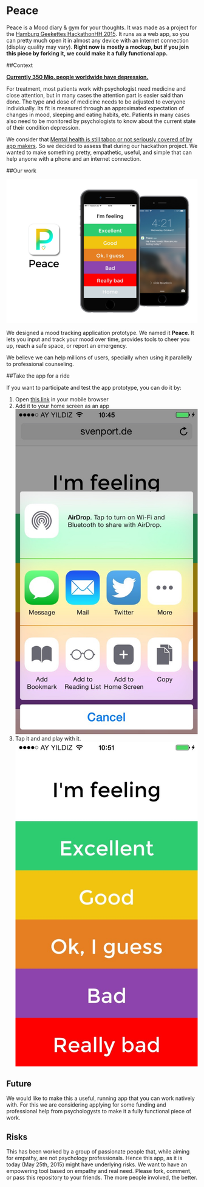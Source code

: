 # Peace

Peace is a Mood diary &amp; gym for your thoughts. It was made as a project for the [Hamburg Geekettes HackathonHH 2015](http://hamburg-hackathon.de/hackathon). It runs as a web app, so you can pretty much open it in almost any device with an internet connection (display quality may vary). **Right now is mostly a mockup, but if you join this piece by forking it, we could make it a fully functional app.**

##Context

[**Currently 350 Mio. people worldwide have depression.**](http://www.who.int/mediacentre/factsheets/fs369/en/)
 
For treatment, most patients work with psychologist need medicine and close attention, but in many cases the attention part is easier said than done. The type and dose of medicine needs to be adjusted to everyone individually. Its fit is measured through an approximated expectation of changes in mood, sleeping and eating habits, etc. Patients in many cases also need to be monitored by psychologists to know about the current state of their condition depression. 

We consider that [Mental health is still taboo or not seriously covered of by app makers](https://github.com/svenport/peace/blob/master/screengrabs/mental%20health%20app%20mess.jpg). So we decided to assess that during our hackathon project. We wanted to make something pretty, empathetic, useful, and simple that can help anyone with a phone and an internet connection.

##Our work
 
![Cover Image of Peace](https://github.com/svenport/peace/blob/master/screengrabs/cover.jpg)

We designed a mood tracking application prototype. We named it **Peace**. It lets you input and track your mood over time, provides tools to cheer you up, reach a safe space, or report an emergency. 

We believe we can help millions of users, specially when using it parallelly to professional counseling.

##Take the app for a ride

If you want to participate and test the app prototype, you can do it by:

1. Open [this link](http://svenport.de/peace/peace.php) in your mobile browser
2. Add it to your home screen as an app 
![Add as app](https://github.com/svenport/peace/blob/master/screengrabs/grab.jpg)
3. Tap it and and play with it.
![Playtime](https://github.com/svenport/peace/blob/master/screengrabs/app.jpg)

## Future
We would like to make this a useful, running app that you can work natively with. For this we are considering applying for some funding and professional help from psychologysts to make it a fully functional piece of work.

## Risks
This has been worked by a group of passionate people that, while aiming for empathy, are not psychology professionals. Hence this app, as it is today (May 25th, 2015) might have underlying risks. We want to have an empowering tool based on empathy and real need. Please fork, comment, or pass this repository to your friends. The more people involved, the better. 
